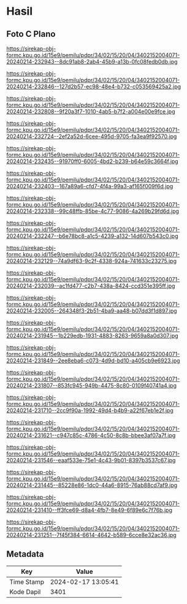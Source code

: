 # Hasil

## Foto C Plano

https://sirekap-obj-formc.kpu.go.id/15e9/pemilu/pdpr/34/02/15/20/04/3402152004071-20240214-232943--8dc91ab8-2ab4-45b9-a13b-0fc08fedb0db.jpg

https://sirekap-obj-formc.kpu.go.id/15e9/pemilu/pdpr/34/02/15/20/04/3402152004071-20240214-232846--127d2b57-ec98-48e4-b732-c053569425a2.jpg

https://sirekap-obj-formc.kpu.go.id/15e9/pemilu/pdpr/34/02/15/20/04/3402152004071-20240214-232808--9f20a3f7-1010-4ab5-b7f2-a004e00e9fce.jpg

https://sirekap-obj-formc.kpu.go.id/15e9/pemilu/pdpr/34/02/15/20/04/3402152004071-20240214-232724--2ef2a52d-6cee-495d-9705-fa3ea9f92570.jpg

https://sirekap-obj-formc.kpu.go.id/15e9/pemilu/pdpr/34/02/15/20/04/3402152004071-20240214-232435--91970ff0-6005-4bd2-b239-b64e59c3664f.jpg

https://sirekap-obj-formc.kpu.go.id/15e9/pemilu/pdpr/34/02/15/20/04/3402152004071-20240214-232403--167a89a6-cfd7-4f4a-99a3-af165f009f6d.jpg

https://sirekap-obj-formc.kpu.go.id/15e9/pemilu/pdpr/34/02/15/20/04/3402152004071-20240214-232338--99c48ffb-85be-4c77-9086-4a269b29fd6d.jpg

https://sirekap-obj-formc.kpu.go.id/15e9/pemilu/pdpr/34/02/15/20/04/3402152004071-20240214-232247--b6e78bc8-a1c5-4239-a132-14d607b543c0.jpg

https://sirekap-obj-formc.kpu.go.id/15e9/pemilu/pdpr/34/02/15/20/04/3402152004071-20240214-232129--74a9df63-9c2f-4338-924a-741633c23275.jpg

https://sirekap-obj-formc.kpu.go.id/15e9/pemilu/pdpr/34/02/15/20/04/3402152004071-20240214-232039--ac1fd477-c2b7-438a-8424-ccd351e395ff.jpg

https://sirekap-obj-formc.kpu.go.id/15e9/pemilu/pdpr/34/02/15/20/04/3402152004071-20240214-232005--264348f3-2b51-4ba9-aa48-b07dd3f1d897.jpg

https://sirekap-obj-formc.kpu.go.id/15e9/pemilu/pdpr/34/02/15/20/04/3402152004071-20240214-231945--1b229edb-1931-4883-8263-9659a8a0d307.jpg

https://sirekap-obj-formc.kpu.go.id/15e9/pemilu/pdpr/34/02/15/20/04/3402152004071-20240214-231849--2ee8eba6-c073-4d9d-bd10-a405cb9e6923.jpg

https://sirekap-obj-formc.kpu.go.id/15e9/pemilu/pdpr/34/02/15/20/04/3402152004071-20240214-231807--853fc945-949b-4475-8c80-0109f40741a4.jpg

https://sirekap-obj-formc.kpu.go.id/15e9/pemilu/pdpr/34/02/15/20/04/3402152004071-20240214-231710--2cc9f90a-1992-49d4-b4b9-a22f67eb1e2f.jpg

https://sirekap-obj-formc.kpu.go.id/15e9/pemilu/pdpr/34/02/15/20/04/3402152004071-20240214-231621--c947c85c-4786-4c50-8c8b-bbee3af07a7f.jpg

https://sirekap-obj-formc.kpu.go.id/15e9/pemilu/pdpr/34/02/15/20/04/3402152004071-20240214-231546--eaaf533e-75e1-4c43-9b01-8397b3537c67.jpg

https://sirekap-obj-formc.kpu.go.id/15e9/pemilu/pdpr/34/02/15/20/04/3402152004071-20240214-231445--85228e86-1dc0-44a6-8915-76ab88cd7af9.jpg

https://sirekap-obj-formc.kpu.go.id/15e9/pemilu/pdpr/34/02/15/20/04/3402152004071-20240214-231410--ff3fce69-d8a4-4fb7-8e49-6f89e6c7f76b.jpg

https://sirekap-obj-formc.kpu.go.id/15e9/pemilu/pdpr/34/02/15/20/04/3402152004071-20240214-231251--7f45f384-6614-4642-b589-6cce8e32ac36.jpg


## Metadata

| Key        | Value               |
| ---------- | ------------------- |
| Time Stamp | 2024-02-17 13:05:41 |
| Kode Dapil | 3401                |



